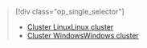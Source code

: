 > [!div class="op_single_selector"]
> * [<span data-ttu-id="e20b7-101">Cluster Linux</span><span class="sxs-lookup"><span data-stu-id="e20b7-101">Linux cluster</span></span>](../articles/hdinsight/hdinsight-use-oozie-linux-mac.md)
> * [<span data-ttu-id="e20b7-102">Cluster Windows</span><span class="sxs-lookup"><span data-stu-id="e20b7-102">Windows cluster</span></span>](../articles/hdinsight/hdinsight-use-oozie.md)
> 
> 

